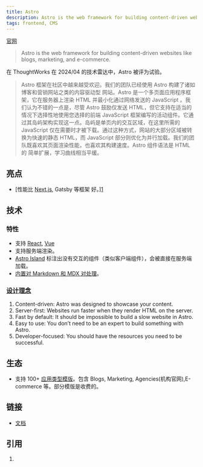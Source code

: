 ```yaml
---
title: Astro
description: Astro is the web framework for building content-driven websites like blogs, marketing, and e-commerce.
tags: frontend, CMS
---
```

[官网](https://astro.build/)
> Astro is the web framework for building content-driven websites like blogs, marketing, and e-commerce.

在 ThoughtWorks 在 2024/04 的技术雷达中，Astro 被评为试验。
> Astro 框架在社区中越来越受欢迎。我们的团队已经使用 Astro 构建了诸如博客和营销网站之类的内容驱动型
网站。Astro 是一个多页面应用程序框架，它在服务器上渲染 HTML 并最小化通过网络发送的 JavaScript 。我
们认为不错的一点是，尽管 Astro 鼓励仅发送 HTML，但它支持在适当的情况下选择性地使用您选择的前端
JavaScript 框架编写的活动组件。它通过其岛屿架构实现这一点。岛屿是单页内的交互区域，在这里所需的
JavaScript 仅在需要时才被下载。通过这种方式，网站的大部分区域被转换为快速的静态 HTML，而 JavaScript
部分则优化为并行加载。我们的团队既喜欢其页面渲染性能，也喜欢其构建速度。Astro 组件语法是 HTML 的
简单扩展，学习曲线相当平缓。

## 亮点
* [性能比 [Next.js](../n/next.md), Gatsby 等框架 好。][1]

## 技术
### 特性
* 支持 [React](../../frontend/content/react/readme.md), [Vue](../../frontend/content/vue.md)
* 支持服务端渲染。
* [Astro Island](https://docs.astro.build/zh-cn/concepts/islands/) 标注出没有交互的组件（类似客户端组件），会被直接在服务端加载。
* [内置对 Markdown 和 MDX 对处理](https://docs.astro.build/en/guides/markdown-content/)。

### [设计理念](https://docs.astro.build/en/concepts/why-astro/#design-principles)
1. Content-driven: Astro was designed to showcase your content.
2. Server-first: Websites run faster when they render HTML on the server. 
3. Fast by default: It should be impossible to build a slow website in Astro.
4. Easy to use: You don’t need to be an expert to build something with Astro.
5. Developer-focused: You should have the resources you need to be successful.

## 生态
* 支持 100+ [应用类型模版](https://astro.build/themes/)。包含 Blogs, Marketing, Agencies(机构官网),E-commerce 等。部分模版是收费的。

## 链接
* [文档](https://docs.astro.build/zh-cn/)

## 引用
1. [1]: [Astro](https://astro.build/)
